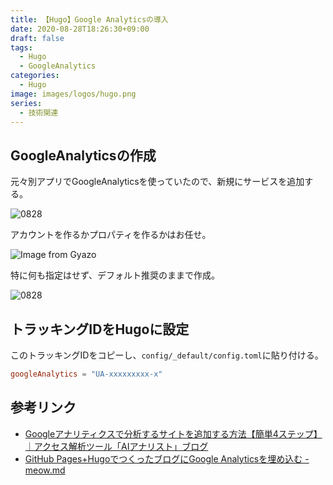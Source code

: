 ```yaml
---
title: 【Hugo】Google Analyticsの導入
date: 2020-08-28T18:26:30+09:00
draft: false
tags:
  - Hugo
  - GoogleAnalytics
categories:
  - Hugo
image: images/logos/hugo.png
series:
  - 技術関連
---
```


## GoogleAnalyticsの作成

元々別アプリでGoogleAnalyticsを使っていたので、新規にサービスを追加する。

![0828](/images/posts/2020/0828.png)

アカウントを作るかプロパティを作るかはお任せ。

![Image from Gyazo](https://i.gyazo.com/81b51179b5afa4b51cb43b05389b3c27.png)

特に何も指定はせず、デフォルト推奨のままで作成。

![0828](/images/posts/2020/0828-2.png)

## トラッキングIDをHugoに設定

このトラッキングIDをコピーし、`config/_default/config.toml`に貼り付ける。

```toml:config/_default/config.toml
googleAnalytics = "UA-xxxxxxxxx-x"
```

## 参考リンク

- [Googleアナリティクスで分析するサイトを追加する方法【簡単4ステップ】｜アクセス解析ツール「AIアナリスト」ブログ](https://wacul-ai.com/blog/access-analysis/google-analytics-setting/googleanalytics-add-newsite/)
- [GitHub Pages\+HugoでつくったブログにGoogle Analyticsを埋め込む \- meow\.md](https://uzimihsr.github.io/post/2019-08-26-google-analytics/)
